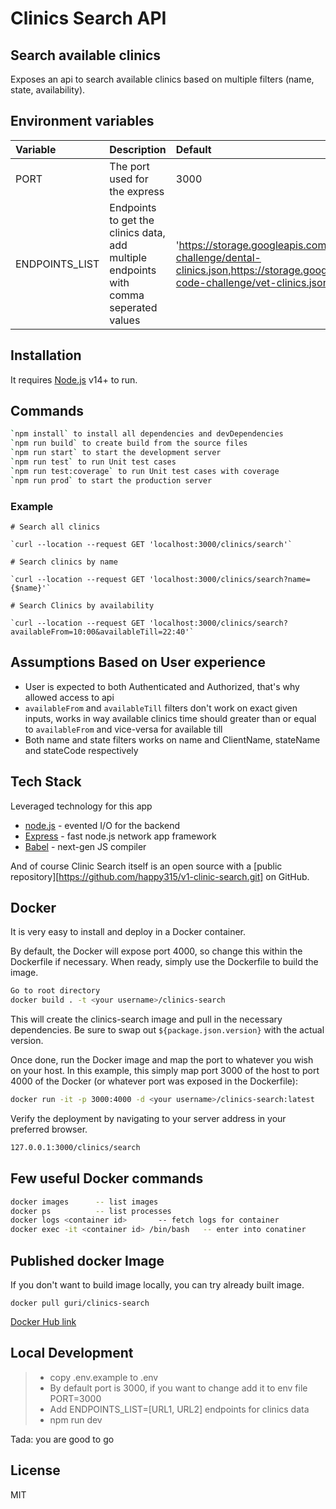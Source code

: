 # Clinics Search API
## Search available clinics

Exposes an api to search available clinics based on multiple filters (name, state, availability).

## Environment variables

| Variable                           | Description                                                                                       | Default                                                                                                                                                         |      Type           |
| :--------------------------------- | :------------------------------------------------------------------------------------------------ | :---------------------------------------------------------------------------------------------------------------------------------------------------------------|---------------------|
| PORT                               | The port used for the express                                                                     |   3000                                                                                                                                                          |       Number        |
| ENDPOINTS_LIST                     | Endpoints to get the clinics data, add multiple endpoints with comma seperated values             | 'https://storage.googleapis.com/scratchpay-code-challenge/dental-clinics.json,https://storage.googleapis.com/scratchpay-code-challenge/vet-clinics.json'   |       String        |


## Installation

It requires [Node.js](https://nodejs.org/) v14+ to run.

## Commands
```sh
`npm install` to install all dependencies and devDependencies 
`npm run build` to create build from the source files
`npm run start` to start the development server
`npm run test` to run Unit test cases
`npm run test:coverage` to run Unit test cases with coverage
`npm run prod` to start the production server
```

### Example

```
# Search all clinics

`curl --location --request GET 'localhost:3000/clinics/search'`

# Search clinics by name

`curl --location --request GET 'localhost:3000/clinics/search?name={$name}'`

# Search Clinics by availability

`curl --location --request GET 'localhost:3000/clinics/search?availableFrom=10:00&availableTill=22:40'`

```

Assumptions Based on User experience
---
- User is expected to both Authenticated and Authorized, that's why allowed access to api 
- `availableFrom` and `availableTill` filters don't work on exact given inputs, works in way available clinics time should greater than or equal to `availableFrom` and vice-versa for available till
- Both name and state filters works on name and ClientName, stateName and stateCode respectively 

## Tech Stack

Leveraged technology for this app
- [node.js](https://nodejs.org/) - evented I/O for the backend
- [Express](https://expressjs.com/) - fast node.js network app framework
- [Babel](https://babeljs.io/) - next-gen JS compiler

And of course Clinic Search itself is an open source with a [public repository][https://github.com/happy315/v1-clinic-search.git]
 on GitHub.

## Docker

It is very easy to install and deploy in a Docker container.

By default, the Docker will expose port 4000, so change this within the
Dockerfile if necessary. When ready, simply use the Dockerfile to
build the image.

```sh
Go to root directory
docker build . -t <your username>/clinics-search
```

This will create the clinics-search image and pull in the necessary dependencies.
Be sure to swap out `${package.json.version}` with the actual
version.

Once done, run the Docker image and map the port to whatever you wish on
your host. In this example, this simply map port 3000 of the host to
port 4000 of the Docker (or whatever port was exposed in the Dockerfile):

```sh
docker run -it -p 3000:4000 -d <your username>/clinics-search:latest
```
Verify the deployment by navigating to your server address in
your preferred browser.

```sh
127.0.0.1:3000/clinics/search
```

Few useful Docker commands
---
```sh
docker images      -- list images
docker ps          -- list processes
docker logs <container id>       -- fetch logs for container
docker exec -it <container id> /bin/bash   -- enter into conatiner
```

Published docker Image
---
If you don't want to build image locally, you can try already built image.
```
docker pull guri/clinics-search
```
[Docker Hub link](https://hub.docker.com/r/guri/clinics-search)

Local Development
---
> - copy .env.example to .env
> - By default port is 3000, if you want to change add it to env file  PORT=3000
> - Add ENDPOINTS_LIST=[URL1, URL2]  endpoints for clinics data
> - npm run dev

Tada: you are good to go

## License
MIT





